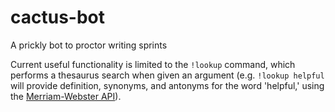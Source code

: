 # cactus-bot
A prickly bot to proctor writing sprints

Current useful functionality is limited to the `!lookup` command, which performs a thesaurus search when given an argument (e.g. `!lookup helpful` will provide definition, synonyms, and antonyms for the word 'helpful,' using the [Merriam-Webster API](https://dictionaryapi.com)).